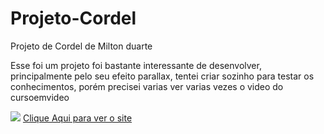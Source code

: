 # Projeto-Cordel
Projeto de Cordel de Milton duarte
<p> Esse foi um projeto foi bastante interessante de desenvolver, principalmente pelo seu efeito parallax, tentei criar sozinho para testar os conhecimentos, porém precisei varias ver varias vezes o video do cursoemvideo</p> 

<img src="Projeto-Cordel/imagens/foto1.png">
<a href="https://geffersoncosta.github.io/Projeto-Cordel/">Clique Aqui para ver o site</a>


